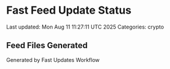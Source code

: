 # Fast Feed Update Status
Last updated: Mon Aug 11 11:27:11 UTC 2025
Categories: crypto

## Feed Files Generated

Generated by Fast Updates Workflow
